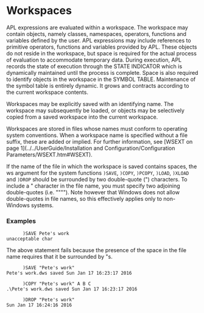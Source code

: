 # Workspaces

APL expressions are evaluated within a workspace. The workspace may contain objects, namely classes, namespaces, operators, functions and variables defined by the user. APL expressions may include references to primitive operators, functions and variables provided by APL. These objects do not reside in the workspace, but space is required for the actual process of evaluation to accommodate temporary data. During execution, APL records the state of execution through the STATE INDICATOR which is dynamically maintained until the process is complete. Space is also required to identify objects in the workspace in the SYMBOL TABLE. Maintenance of the symbol table is entirely dynamic. It grows and contracts according to the current workspace contents.

Workspaces may be explicitly saved with an identifying name. The workspace may subsequently be loaded, or objects may be selectively copied from a saved workspace into the current workspace.

Workspaces are stored in files whose names must conform to operating system conventions. When a workspace name is specified without a file suffix, these are added or implied. For further information, see [WSEXT on page 1](../../UserGuide/Installation and Configuration/Configuration Parameters/WSEXT.htm#WSEXT).

If the name of the file in which the workspace is saved contains spaces, the ws argument for the system functions `)SAVE`, `)COPY`, `)PCOPY`, `)LOAD`, `)XLOAD` and `)DROP` should be surrounded by two double-quote (") characters. To include a " character in the file name, you must specify two adjoining double-quotes (i.e. """"). Note however that Windows does not allow double-quotes in file names, so this effectively applies only to non-Windows systems.

### Examples
```apl
      )SAVE Pete's work
unacceptable char
```

The above statement fails because the presence of the space in the file name requires that it be surrounded by "s.
```apl
      )SAVE "Pete's work"
Pete's work.dws saved Sun Jan 17 16:23:17 2016

      )COPY "Pete's work" A B C
.\Pete's work.dws saved Sun Jan 17 16:23:17 2016

      )DROP "Pete's work"
Sun Jan 17 16:24:16 2016

```
